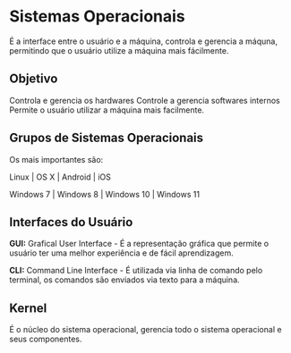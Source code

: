 # Sistemas Operacionais
É a interface entre o usuário e a máquina, controla e gerencia a máquna, permitindo que o usuário utilize a máquina mais fácilmente.

## Objetivo
Controla e gerencia os hardwares
Controle a gerencia softwares internos
Permite o usuário utilizar a máquina mais facilmente.

## Grupos de Sistemas Operacionais
Os mais importantes são:

Linux | OS X | Android | iOS

Windows 7 | Windows 8 | Windows 10 | Windows 11

## Interfaces do Usuário
<b>GUI:</b> Grafical User Interface - É a representação gráfica que permite o usuário ter uma melhor experiência e de fácil aprendizagem.

<b>CLI:</b> Command Line Interface - É utilizada via linha de comando pelo terminal, os comandos são enviados via texto para a máquina.

## Kernel
É o núcleo do sistema operacional, gerencia todo o sistema operacional e seus componentes.
